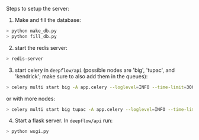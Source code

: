 Steps to setup the server:

1. Make and fill the database:

```bash
> python make_db.py 
> python fill_db.py
```

2. start the redis server:

```bash
> redis-server
```

3. start celery in `deepflow/api` (possible nodes are 'big', 'tupac', and 'kendrick'; make sure to also add them in the queues):

```bash
> celery multi start big -A app.celery --loglevel=INFO --time-limit=300 -c 1 -Q:big big-queue --logfile=celery.log
```

or with more nodes:

```bash
> celery multi start big tupac -A app.celery --loglevel=INFO --time-limit=300 -c 1 -Q:big big-queue -Q:tupac tupac-queue --logfile=celery.log
```

4. Start a flask server. In `deepflow/api` run:

```bash
> python wsgi.py
```
